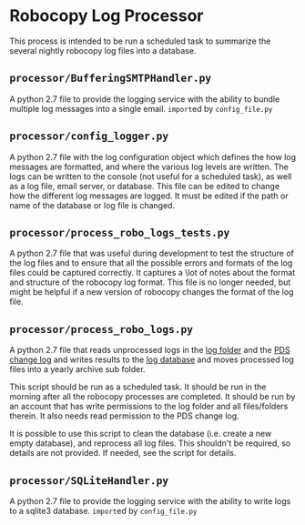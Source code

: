 # Robocopy Log Processor

This process is intended to be run a scheduled task to
summarize the several nightly robocopy log files into a database.

## `processor/BufferingSMTPHandler.py`

A python 2.7 file to provide the logging service with the
ability to bundle multiple log messages into a single email.
`import`ed by `config_file.py`

## `processor/config_logger.py`

A python 2.7 file with the log configuration object which defines the how
log messages are formatted, and where the various log levels are written.
The logs can be written to the console (not useful for a scheduled task),
as well as a log file, email server, or database.  This file can be edited
to change how the different log messages are logged.  It must be
edited if the path or name of the database or log file is changed.

## `processor/process_robo_logs_tests.py`

A python 2.7 file that was useful during development to test
the structure of the log files and to ensure that all the
possible errors and formats of the log files could be captured
correctly. It captures a \lot of notes about the format and structure
of the robocopy log format. This file is no longer needed, but might be
helpful if a new version of robocopy changes the format of the log file.

## `processor/process_robo_logs.py`

A python 2.7 file that reads unprocessed logs in the
[log folder](https://github.com/AKROGIS/Robo-Website/blob/master/processor/process_robo_logs.py#L16)
and the 
[PDS change log](https://github.com/AKROGIS/Robo-Website/blob/master/processor/process_robo_logs.py#L17)
and writes results to the
[log database](https://github.com/AKROGIS/Robo-Website/blob/master/processor/process_robo_logs.py#L485)
and moves processed log files into a yearly archive sub folder.

This script should be run as a scheduled task. It should be run in the morning
after all the robocopy processes are completed.  It should be run by an
account that has write permissions to the log folder and all files/folders
therein.  It also needs read permission to the PDS change log.

It is possible to use this script to clean the database (i.e. create a new
empty database), and reprocess all log files.  This shouldn't be required,
so details are not provided.  If needed, see the script for details.

## `processor/SQLiteHandler.py`

A python 2.7 file to provide the logging service with the
ability to write logs to a sqlite3 database.
`import`ed by `config_file.py`
